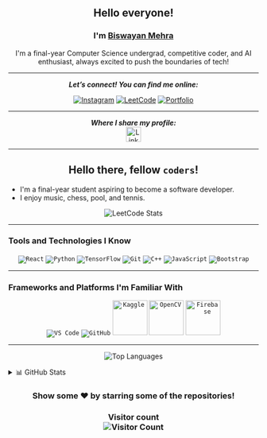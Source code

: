 <h2 align="center">Hello everyone!</h2>
<h3 align="center">I'm <a href="https://vercel.com/"><b>Biswayan Mehra</b></a></h3>

<p align="center">
  I'm a final-year Computer Science undergrad, competitive coder, and AI enthusiast, always excited to push the boundaries of tech!
</p>

<hr />

<p align="center">
  <b><i>Let’s connect! You can find me online:</i></b>
</p>

<p align="center">
  <a href="https://www.instagram.com/biswayan.mehra/profilecard/?igsh=dmJmenZsZjVwbDQz"><img src="https://img.icons8.com/clouds/100/fa314a/instagram-new--v2.png" alt="Instagram" /></a>
  <a href="https://leetcode.com/u/DRACODER"><img src="https://img.icons8.com/external-tal-revivo-shadow-tal-revivo/24/external-level-up-your-coding-skills-and-quickly-land-a-job-logo-shadow-tal-revivo.png" alt="LeetCode" /></a>
  <a href="https://vercel.com/"><img src="https://img.icons8.com/clouds/100/000000/link.png" alt="Portfolio" /></a>
</p>

<hr />

<p align="center">
  <b><i>Where I share my profile:</i></b>
  <br>
  <a href="https://www.linkedin.com/in/biswayan-mehra/"><img height="30" src="https://img.shields.io/badge/linkedin-blue.svg?&style=for-the-badge&logo=linkedin&logoColor=white" alt="LinkedIn" /></a>
</p>

<hr />

<h2 align="center">Hello there, fellow <code>coders</code>!</h2>

- I'm a final-year student aspiring to become a software developer.
- I enjoy music, chess, pool, and tennis.

<p align="center">
  <img src="https://leetcard.jacoblin.cool/DRACODER" alt="LeetCode Stats" />
</p>

<hr />

### **Tools and Technologies I Know**

<p align="center">
  <code><img src="https://img.icons8.com/plasticine/100/000000/react.png" alt="React" /></code>
  <code><img src="https://img.icons8.com/fluency/96/null/python.png" alt="Python" /></code>
  <code><img src="https://img.icons8.com/color/96/000000/tensorflow.png" alt="TensorFlow" /></code>
  <code><img src="https://img.icons8.com/color/96/null/git.png" alt="Git" /></code>
  <code><img src="https://img.icons8.com/fluency/96/null/c-plus-plus-logo.png" alt="C++" /></code>
  <code><img src="https://img.icons8.com/color/96/null/javascript--v1.png" alt="JavaScript" /></code>
  <code><img src="https://img.icons8.com/color/96/null/bootstrap.png" alt="Bootstrap" /></code>
</p>

<hr />

### **Frameworks and Platforms I'm Familiar With**

<p align="center">
  <code><img src="https://img.icons8.com/fluency/96/null/visual-studio-code-2019.png" alt="VS Code" /></code>
  <code><img src="https://img.icons8.com/plasticine/100/000000/github-squared.png" alt="GitHub" /></code>
  <code><img height="70" src="https://www.analyticsvidhya.com/wp-content/uploads/2015/06/kaggle-logo-transparent-300.png" alt="Kaggle" /></code>
  <code><img height="70" src="https://upload.wikimedia.org/wikipedia/commons/thumb/3/32/OpenCV_Logo_with_text_svg_version.svg/831px-OpenCV_Logo_with_text_svg_version.svg.png" alt="OpenCV" /></code>
  <code><img height="70" src="https://assets.website-files.com/5dc3b47ddc6c0c2a1af74ad0/5e181828ba9f9e92b6ebc6e7_RGB_Logomark_Color_Light_Bg.png" alt="Firebase" /></code>
</p>

<hr />

<p align="center">
   <img src="https://github-readme-stats.vercel.app/api/top-langs/?username=Biswayan-Mehra&theme=radical&line_height=10&hide_langs_below=1&layout=compact" alt="Top Languages" />
</p>

<details>
<summary>📊 GitHub Stats</summary>
<p align="center">
  <br>
  <img src="https://github-readme-streak-stats.herokuapp.com/?user=Biswayan-Mehra&theme=blue-green" alt="GitHub Streak" />
  <br>
  <img src="https://github-readme-stats.vercel.app/api?username=Biswayan-Mehra&show_icons=true&theme=blue-green&line_height=21" alt="GitHub Stats" />
  <br>
  <img src="https://github-profile-trophy.vercel.app/?username=Biswayan-Mehra&theme=dracula" alt="Biswayan's Github Trophy" />
  <br>
</p>
</details>

<h3 align="center">
 Show some ❤️ by starring some of the repositories!
</h3>

<h3 align="center">
  Visitor count <br>
  <img src="https://profile-counter.glitch.me/Biswayan-Mehra/count.svg" alt="Visitor Count" />
</h3>
